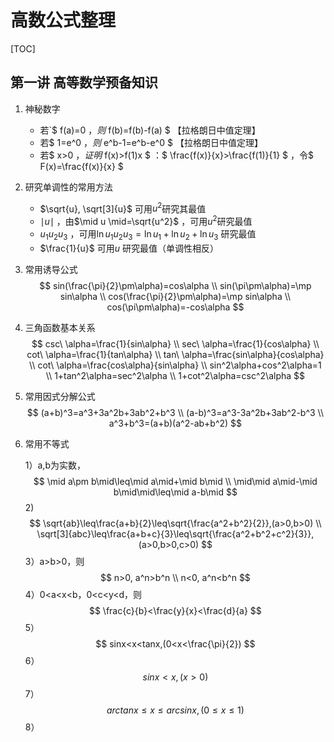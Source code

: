 # 高数公式整理

[TOC]

## 第一讲 高等数学预备知识

1. 神秘数字

   - 若`$ f(a)=0 $，则$ f(b)=f(b)-f(a) $ 【拉格朗日中值定理】
   - 若$ 1=e^0 $，则$ e^b-1=e^b-e^0 $ 【拉格朗日中值定理】
   - 若$ x>0 $，证明$ f(x)>f(1)x $ ：$ \frac{f(x)}{x}>\frac{f(1)}{1} $ ，令$ F(x)=\frac{f(x)}{x} $

2. 研究单调性的常用方法

   - $\sqrt{u}, \sqrt[3]{u}$ 可用$u^2$研究其最值
   - $\mid u \mid$ ，由$\mid u \mid=\sqrt{u^2}$ ，可用$u^2$研究最值
   - $u_1u_2u_3$ ，可用$\ln{u_1u_2u_3}=\ln{u_1}+\ln{u_2}+\ln{u_3}$ 研究最值
   - $\frac{1}{u}$ 可用$u$ 研究最值（单调性相反）

3. 常用诱导公式
   $$
   sin(\frac{\pi}{2}\pm\alpha)=cos\alpha \\
   sin(\pi\pm\alpha)=\mp sin\alpha \\
   cos(\frac{\pi}{2}\pm\alpha)=\mp sin\alpha \\
   cos(\pi\pm\alpha)=-cos\alpha
   $$

4. 三角函数基本关系
   $$
   csc\ \alpha=\frac{1}{sin\alpha} \\
   sec\ \alpha=\frac{1}{cos\alpha} \\
   cot\ \alpha=\frac{1}{tan\alpha} \\
   tan\ \alpha=\frac{sin\alpha}{cos\alpha} \\
   cot\ \alpha=\frac{cos\alpha}{sin\alpha} \\
   sin^2\alpha+cos^2\alpha=1 \\
   1+tan^2\alpha=sec^2\alpha \\
   1+cot^2\alpha=csc^2\alpha
   $$

5. 常用因式分解公式
   $$
   (a+b)^3=a^3+3a^2b+3ab^2+b^3 \\
   (a-b)^3=a^3-3a^2b+3ab^2-b^3 \\
   a^3+b^3=(a+b)(a^2-ab+b^2)
   $$

6. 常用不等式

   1）a,b为实数，
   $$
   \mid a\pm b\mid\leq\mid a\mid+\mid b\mid \\
   \mid\mid a\mid-\mid b\mid\mid\leq\mid a-b\mid
   $$
   2)
   $$
   \sqrt{ab}\leq\frac{a+b}{2}\leq\sqrt{\frac{a^2+b^2}{2}},(a>0,b>0) \\
   \sqrt[3]{abc}\leq\frac{a+b+c}{3}\leq\sqrt{\frac{a^2+b^2+c^2}{3}},(a>0,b>0,c>0)
   $$
   3）a>b>0，则
   $$
   n>0, a^n>b^n \\
   n<0, a^n<b^n
   $$
   4）0<a<x<b，0<c<y<d，则
   $$
   \frac{c}{b}<\frac{y}{x}<\frac{d}{a}
   $$
   5）
   $$
   sinx<x<tanx,(0<x<\frac{\pi}{2})
   $$
   6）
   $$
   sinx<x,(x>0)
   $$
   7）
   $$
   arctanx\leq x\leq arcsinx,(0\leq x\leq1)
   $$
   8）

   ​
